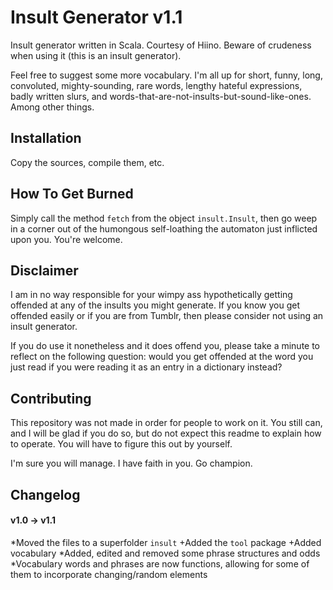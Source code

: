 # Insult Generator v1.1

Insult generator written in Scala. Courtesy of Hiino. Beware of crudeness when using it (this is an insult generator).

Feel free to suggest some more vocabulary. I'm all up for short, funny, long, convoluted, mighty-sounding, rare words, lengthy hateful expressions, badly written slurs, and words-that-are-not-insults-but-sound-like-ones. Among other things.

## Installation

Copy the sources, compile them, etc.

## How To Get Burned

Simply call the method `fetch` from the object `insult.Insult`, then go weep in a corner out of the humongous self-loathing the automaton just inflicted upon you. You're welcome.

## Disclaimer

I am in no way responsible for your wimpy ass hypothetically getting offended at any of the insults you might generate. If you know you get offended easily or if you are from Tumblr, then please consider not using an insult generator.

If you do use it nonetheless and it does offend you, please take a minute to reflect on the following question: would you get offended at the word you just read if you were reading it as an entry in a dictionary instead?

## Contributing

This repository was not made in order for people to work on it. You still can, and I will be glad if you do so, but do not expect this readme to explain how to operate. You will have to figure this out by yourself.

I'm sure you will manage. I have faith in you. Go champion.

## Changelog

#### v1.0 -> v1.1

*Moved the files to a superfolder `insult`
+Added the `tool` package
+Added vocabulary
*Added, edited and removed some phrase structures and odds
*Vocabulary words and phrases are now functions, allowing for some of them to incorporate changing/random elements
